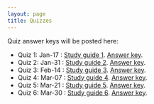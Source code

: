 ```yaml
---
layout: page
title: Quizzes
---
```


Quiz answer keys will be posted here:

* Quiz 1: Jan-17 : <a href="/study_guides/Biol_415_Quiz1_study_outline.pdf">Study guide 1</a>. <a href="/study_guides/quiz_1_key.pdf">Answer key</a>.
* Quiz 2: Jan-31 : <a href="/study_guides/Biol415_Quiz2_study_outline.pdf">Study guide 2</a>. <a href="/study_guides/quiz_2_key.pdf">Answer key</a>.
* Quiz 3: Feb-14 : <a href="/study_guides/Biol415_Quiz3_study_outline.pdf">Study guide 3</a>. <a href="/study_guides/quiz_3_key.pdf">Answer key</a>.
* Quiz 4: Mar-07 : <a href="/study_guides/Biol415_Quiz4_study_outline.pdf">Study guide 4</a>. <a href="/study_guides/quiz_4_key.pdf">Answer key</a>.
* Quiz 5: Mar-21 : <a href="/study_guides/Biol415_Quiz5_study_outline.pdf">Study guide 5</a>. <a href="/study_guides/quiz_5_key.pdf">Answer key</a>.
* Quiz 6: Mar-30 : <a href="/study_guides/Biol415_Quiz6_study_outline.pdf">Study guide 6</a>. <a href="/study_guides/quiz_6_key.pdf">Answer key</a>.

